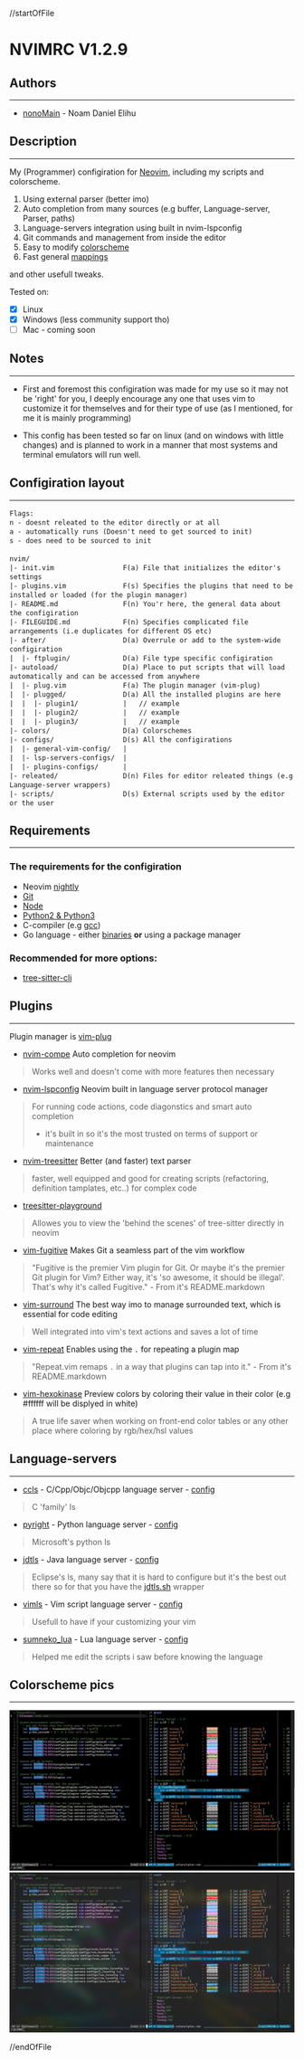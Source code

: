 //startOfFile

# NVIMRC V1.2.9

## Authors
--------------------------------------------------------------------------------

* [nonoMain](https://github.com/nonoMain) - Noam Daniel Elihu

## Description
--------------------------------------------------------------------------------

My (Programmer) configiration for [Neovim](https://github.com/neovim/neovim), including my scripts and colorscheme.

1. Using external parser (better imo)
2. Auto completion from many sources (e.g buffer, Language-server, Parser, paths)
3. Language-servers integration using built in nvim-lspconfig
4. Git commands and management from inside the editor
5. Easy to modify [colorscheme](./colors/cplex.vim)
6. Fast general [mappings](./configs/general-vim-config/keybindings.vim)

and other usefull tweaks.

Tested on:
- [x] Linux
- [x] Windows (less community support tho)
- [ ] Mac - coming soon

## Notes
--------------------------------------------------------------------------------

* First and foremost this configiration was made for my use so it may not be 'right' for you,
I deeply encourage any one that uses vim to customize it for themselves
and for their type of use (as I mentioned, for me it is mainly programming)

* This config has been tested so far on linux (and on windows with little changes)
and is planned to work in a manner that most systems and terminal emulators will
run well.

## Configiration layout
--------------------------------------------------------------------------------
```
Flags:
n - doesnt releated to the editor directly or at all
a - automatically runs (Doesn't need to get sourced to init)
s - does need to be sourced to init

nvim/
|- init.vim                 F(a) File that initializes the editor's settings
|- plugins.vim              F(s) Specifies the plugins that need to be installed or loaded (for the plugin manager)
|- README.md                F(n) You'r here, the general data about the configiration
|- FILEGUIDE.md             F(n) Specifies complicated file arrangements (i.e duplicates for different OS etc)
|- after/                   D(a) Overrule or add to the system-wide configiration
|  |- ftplugin/             D(a) File type specific configiration
|- autoload/                D(a) Place to put scripts that will load automatically and can be accessed from anywhere
|  |- plug.vim              F(a) The plugin manager (vim-plug)
|  |- plugged/              D(a) All the installed plugins are here
|  |  |- plugin1/           |   // example
|  |  |- plugin2/           |   // example
|  |  |- plugin3/           |   // example
|- colors/                  D(a) Colorschemes
|- configs/                 D(s) All the configirations
|  |- general-vim-config/   |
|  |- lsp-servers-configs/  |
|  |- plugins-configs/      |
|- releated/                D(n) Files for editor releated things (e.g Language-server wrappers)
|- scripts/                 D(s) External scripts used by the editor or the user
```

## Requirements
--------------------------------------------------------------------------------

### The requirements for the configiration

* Neovim [nightly](https://github.com/neovim/neovim/releases/nightly)
* [Git](https://git-scm.com/downloads)
* [Node](https://nodejs.org/en/download/)
* [Python2 & Python3](https://www.python.org/)
* C-compiler (e.g [gcc](https://gcc.gnu.org/install/download.html))
* Go language - either [binaries](https://golang.org/dl/) **or** using a package manager

### Recommended for more options:
* [tree-sitter-cli](https://github.com/tree-sitter/tree-sitter/tree/master/cli)

## Plugins
--------------------------------------------------------------------------------

Plugin manager is [vim-plug](https://github.com/junegunn/vim-plug)

* [nvim-compe](https://github.com/hrsh7th/nvim-compe/)
Auto completion for neovim
> Works well and doesn't come with more features then necessary

* [nvim-lspconfig](https://github.com/neovim/nvim-lspconfig/)
Neovim built in language server protocol manager
> For running code actions, code diagonstics and smart auto completion
> + it's built in so it's the most trusted on terms of support or maintenance

* [nvim-treesitter](https://github.com/nvim-treesitter/nvim-treesitter/)
Better (and faster) text parser
> faster, well equipped and good for creating scripts (refactoring, definition tamplates, etc..) for complex code
* [treesitter-playground](https://github.com/nvim-treesitter/playground/)
> Allowes you to view the 'behind the scenes' of tree-sitter directly in neovim

* [vim-fugitive](https://github.com/tpope/vim-fugitive/)
Makes Git a seamless part of the vim workflow
> "Fugitive is the premier Vim plugin for Git. Or maybe it's the premier Git plugin for Vim? Either way, it's 'so awesome, it should be illegal'. That's why it's called Fugitive." - From it's README.markdown

* [vim-surround](https://github.com/tpope/vim-surround/)
The best way imo to manage surrounded text, which is essential for code editing
> Well integrated into vim's text actions and saves a lot of time

* [vim-repeat](https://github.com/tpope/vim-repeat/)
Enables using the `.` for repeating a plugin map
> "Repeat.vim remaps `.` in a way that plugins can tap into it." - From it's README.markdown

* [vim-hexokinase](https://github.com/RRethy/vim-hexokinase/)
Preview colors by coloring their value in their color (e.g #ffffff will be displyed in white)
> A true life saver when working on front-end color tables or any other place where coloring by rgb/hex/hsl values

## Language-servers
--------------------------------------------------------------------------------

* [ccls](https://github.com/MaskRay/ccls) - C/Cpp/Objc/Objcpp language server - [config](./configs/lsp-servers-configs/c_lsconfig.lua)
> C 'family' ls

* [pyright](https://github.com/microsoft/pyright) - Python language server - [config](./configs/lsp-servers-configs/python_lsconfig.lua)
> Microsoft's python ls

* [jdtls](https://github.com/eclipse/eclipse.jdt.ls) - Java language server - [config](./configs/lsp-servers-configs/java_lsconfig.lua)
> Eclipse's ls, many say that it is hard to configure but it's the best out there so for that you have the [jdtls.sh](./releated/jdtls.sh) wrapper

* [vimls](https://github.com/iamcco/vim-language-server) - Vim script language server - [config](./configs/lsp-servers-configs/vim_lsconfig.lua)
> Usefull to have if your customizing your vim

* [sumneko_lua](https://github.com/sumneko/lua-language-server) - Lua language server - [config](./configs/lsp-servers-configs/lua_lsconfig.lua)
> Helped me edit the scripts i saw before knowing the language

## Colorscheme pics
--------------------------------------------------------------------------------
![](https://github.com/nonoMain/nvimrc/blob/master/pictures/cplex_dark_bg.png?raw=true "dark background")
![](https://github.com/nonoMain/nvimrc/blob/master/pictures/cplex_clear_bg.png?raw=true "clear background")

//endOfFile
